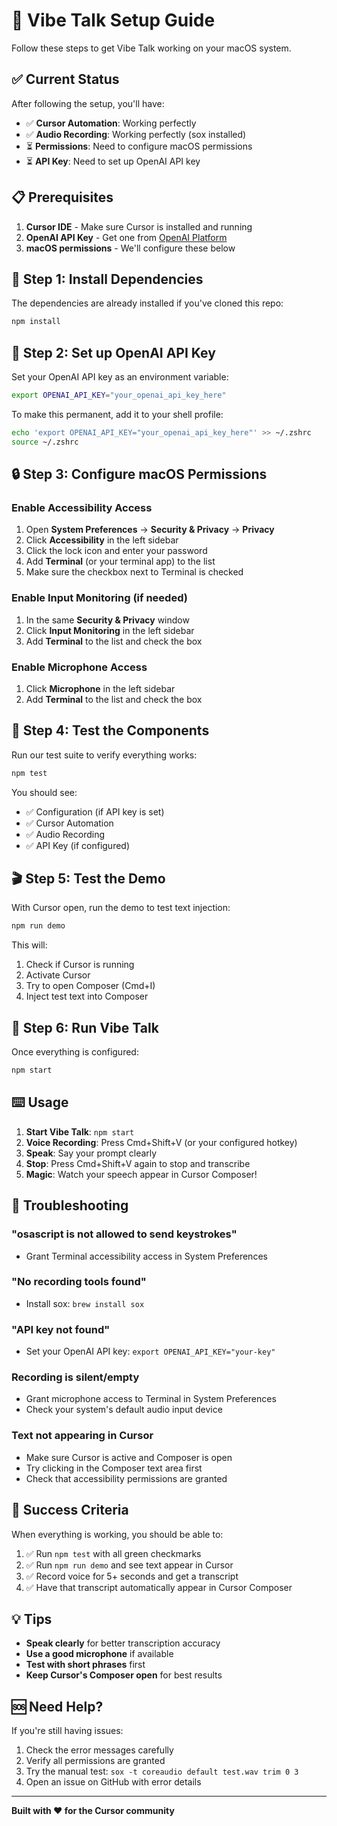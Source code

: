 # 🚀 Vibe Talk Setup Guide

Follow these steps to get Vibe Talk working on your macOS system.

## ✅ Current Status

After following the setup, you'll have:
- ✅ **Cursor Automation**: Working perfectly
- ✅ **Audio Recording**: Working perfectly (sox installed)  
- ⏳ **Permissions**: Need to configure macOS permissions
- ⏳ **API Key**: Need to set up OpenAI API key

## 📋 Prerequisites

1. **Cursor IDE** - Make sure Cursor is installed and running
2. **OpenAI API Key** - Get one from [OpenAI Platform](https://platform.openai.com/api-keys)
3. **macOS permissions** - We'll configure these below

## 🔧 Step 1: Install Dependencies

The dependencies are already installed if you've cloned this repo:

```bash
npm install
```

## 🔑 Step 2: Set up OpenAI API Key

Set your OpenAI API key as an environment variable:

```bash
export OPENAI_API_KEY="your_openai_api_key_here"
```

To make this permanent, add it to your shell profile:

```bash
echo 'export OPENAI_API_KEY="your_openai_api_key_here"' >> ~/.zshrc
source ~/.zshrc
```

## 🔒 Step 3: Configure macOS Permissions

### Enable Accessibility Access

1. Open **System Preferences** → **Security & Privacy** → **Privacy**
2. Click **Accessibility** in the left sidebar
3. Click the lock icon and enter your password
4. Add **Terminal** (or your terminal app) to the list
5. Make sure the checkbox next to Terminal is checked

### Enable Input Monitoring (if needed)

1. In the same **Security & Privacy** window
2. Click **Input Monitoring** in the left sidebar  
3. Add **Terminal** to the list and check the box

### Enable Microphone Access

1. Click **Microphone** in the left sidebar
2. Add **Terminal** to the list and check the box

## 🧪 Step 4: Test the Components

Run our test suite to verify everything works:

```bash
npm test
```

You should see:
- ✅ Configuration (if API key is set)
- ✅ Cursor Automation  
- ✅ Audio Recording
- ✅ API Key (if configured)

## 🎬 Step 5: Test the Demo

With Cursor open, run the demo to test text injection:

```bash
npm run demo
```

This will:
1. Check if Cursor is running
2. Activate Cursor
3. Try to open Composer (Cmd+I)
4. Inject test text into Composer

## 🚀 Step 6: Run Vibe Talk

Once everything is configured:

```bash
npm start
```

## ⌨️ Usage

1. **Start Vibe Talk**: `npm start`
2. **Voice Recording**: Press Cmd+Shift+V (or your configured hotkey)
3. **Speak**: Say your prompt clearly
4. **Stop**: Press Cmd+Shift+V again to stop and transcribe
5. **Magic**: Watch your speech appear in Cursor Composer!

## 🔧 Troubleshooting

### "osascript is not allowed to send keystrokes"
- Grant Terminal accessibility access in System Preferences

### "No recording tools found"
- Install sox: `brew install sox`

### "API key not found"
- Set your OpenAI API key: `export OPENAI_API_KEY="your-key"`

### Recording is silent/empty
- Grant microphone access to Terminal in System Preferences
- Check your system's default audio input device

### Text not appearing in Cursor
- Make sure Cursor is active and Composer is open
- Try clicking in the Composer text area first
- Check that accessibility permissions are granted

## 🎯 Success Criteria

When everything is working, you should be able to:

1. ✅ Run `npm test` with all green checkmarks
2. ✅ Run `npm run demo` and see text appear in Cursor
3. ✅ Record voice for 5+ seconds and get a transcript
4. ✅ Have that transcript automatically appear in Cursor Composer

## 💡 Tips

- **Speak clearly** for better transcription accuracy
- **Use a good microphone** if available
- **Test with short phrases** first
- **Keep Cursor's Composer open** for best results

## 🆘 Need Help?

If you're still having issues:

1. Check the error messages carefully
2. Verify all permissions are granted
3. Try the manual test: `sox -t coreaudio default test.wav trim 0 3`
4. Open an issue on GitHub with error details

---

**Built with ❤️ for the Cursor community** 